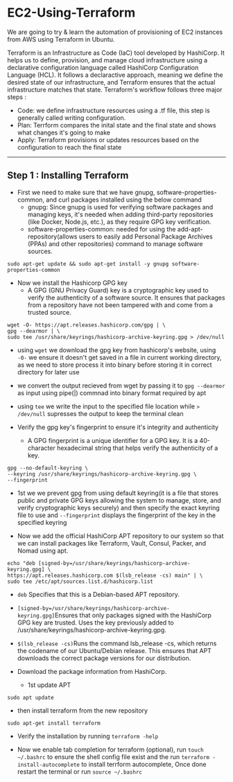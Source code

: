 # EC2-Using-Terraform
We are going to try & learn the automation of provisioning of EC2 instances from AWS using Terraform in Ubuntu.

Terraform is an Infrastructure as Code (IaC) tool developed by HashiCorp. It helps us to define, provision, and manage cloud infrastructure using a declarative configuration language called HashiCorp Configuration Language (HCL).
It follows a declaractive approach, meaning we define the desired state of our infrastructure, and Terraform ensures that the actual infrastructure matches that state.
Terraform's workflow follows three major steps : 
- Code: we define infrastructure resources using a .tf file, this step is generally called writing configuration.
- Plan: Terrform compares the inital state and the final state and shows what changes it's going to make 
- Apply: Terraform provisions or updates resources based on the configuration to reach the final state
---

## Step 1 : Installing Terraform
- First we need to make sure that we have gnupg, software-properties-common, and curl packages installed using the below command
  - gnupg: Since gnupg is used for verifying software packages and managing keys, it's needed when adding third-party repositories (like Docker, Node.js, etc.), as they require GPG key verification.
  - software-properties-common: needed for using the add-apt-repository(allows users to easily add Personal Package Archives (PPAs) and other repositories) command to manage software sources.
 ```
 sudo apt-get update && sudo apt-get install -y gnupg software-properties-common
 ```

- Now we install the Hashicorp GPG key
  - A GPG (GNU Privacy Guard) key is a cryptographic key used to verify the authenticity of a software source. It          ensures that packages from a repository have not been tampered with and come from a trusted source.
```
wget -O- https://apt.releases.hashicorp.com/gpg | \
gpg --dearmor | \
sudo tee /usr/share/keyrings/hashicorp-archive-keyring.gpg > /dev/null
```
 - using `wget` we download the gpg key from hashicorp's website, using `-0-` we ensure it doesn't get saved in a file in current working directory, as we need to store process it into binary before storing it in correct directory for later use
 - we convert the output recieved from wget by passing it to `gpg --dearmor` as input using pipe(|) commnad into binary format required by apt
 - using `tee` we write the input to the specified file location while `> /dev/null` supresses the output to keep the terminal clean

- Verify the gpg key's fingerprint to ensure it's integrity and authenticity
  - A GPG fingerprint is a unique identifier for a GPG key. It is a 40-character hexadecimal string that helps verify the authenticity of a key.
```
gpg --no-default-keyring \
--keyring /usr/share/keyrings/hashicorp-archive-keyring.gpg \
--fingerprint
```
 - 1st we we prevent gpg from using default keyring(it is a file that stores public and private GPG keys allowing the system to manage, store, and verify cryptographic keys securely) and then specify the exact keyring file to use and `--fingerprint` displays the fingerprint of the key in the specified keyring

- Now we add the official HashiCorp APT repository to our system so that we can install packages like Terraform, Vault, Consul, Packer, and Nomad using apt.
```
echo "deb [signed-by=/usr/share/keyrings/hashicorp-archive-keyring.gpg] \
https://apt.releases.hashicorp.com $(lsb_release -cs) main" | \
sudo tee /etc/apt/sources.list.d/hashicorp.list
```
 - `deb` Specifies that this is a Debian-based APT repository.
 - `[signed-by=/usr/share/keyrings/hashicorp-archive-keyring.gpg]`Ensures that only packages signed with the HashiCorp GPG key are trusted. Uses the key previously added to /usr/share/keyrings/hashicorp-archive-keyring.gpg.
 - `$(lsb_release -cs)`Runs the command lsb_release -cs, which returns the codename of our Ubuntu/Debian release. This ensures that APT downloads the correct package versions for our distribution.

- Download the package information from HashiCorp.
  - 1st update APT
```
sudo apt update
```
  - then install terraform from the new repository
```
sudo apt-get install terraform
```
  - Verify the installation by running `terraform -help`

- Now we enable tab completion for terraform (optional), run `touch ~/.bashrc` to ensure the shell config file exist and the run `terraform -install-autocomplete` to install terrform autocomplete, Once done restart the terminal or run `source ~/.bashrc` 
